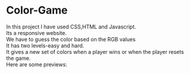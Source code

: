 # Color-Game
In this project I have used CSS,HTML and Javascript.<br>
Its a responsive website.<br>
We have to guess the color based on the RGB values<br>
It has two levels-easy and hard.<br>
It gives a new set of colors when a player wins or when the player resets the game.<br>
Here are some previews:

